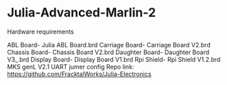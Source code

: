 # Julia-Advanced-Marlin-2

Hardware requirements

ABL Board- Julia ABL Board.brd
Carriage Board- Carriage Board V2.brd
Chassis Board- Chassis Board V2.brd
Daughter Board- Daughter Board V3_.brd
Display Board- Display Board V1.brd
Rpi Shield- Rpi Shield V1.2.brd
MKS genL V2.1
UART jumer config
Repo link: https://github.com/FracktalWorks/Julia-Electronics
